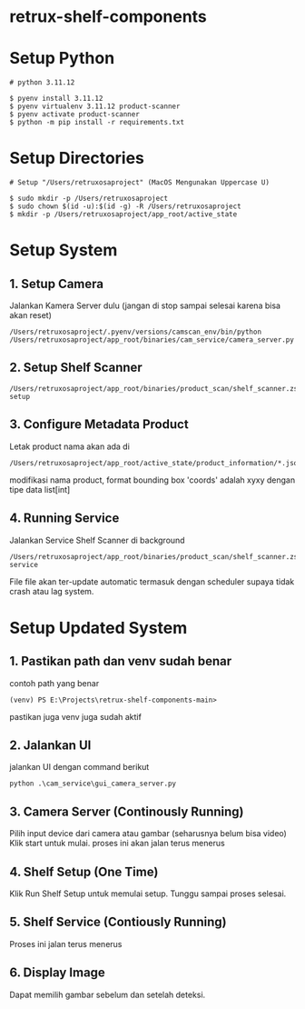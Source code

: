 # retrux-shelf-components

# Setup Python

```
# python 3.11.12

$ pyenv install 3.11.12
$ pyenv virtualenv 3.11.12 product-scanner
$ pyenv activate product-scanner
$ python -m pip install -r requirements.txt
```

# Setup Directories

```
# Setup "/Users/retruxosaproject" (MacOS Mengunakan Uppercase U)

$ sudo mkdir -p /Users/retruxosaproject
$ sudo chown $(id -u):$(id -g) -R /Users/retruxosaproject
$ mkdir -p /Users/retruxosaproject/app_root/active_state
```


# Setup System

## 1. Setup Camera
Jalankan Kamera Server dulu (jangan di stop sampai selesai karena bisa akan reset)

```
/Users/retruxosaproject/.pyenv/versions/camscan_env/bin/python /Users/retruxosaproject/app_root/binaries/cam_service/camera_server.py
```

## 2. Setup Shelf Scanner

```
/Users/retruxosaproject/app_root/binaries/product_scan/shelf_scanner.zsh setup
```

## 3. Configure Metadata Product
Letak product nama akan ada di 

```
/Users/retruxosaproject/app_root/active_state/product_information/*.json
```

modifikasi nama product, format bounding box 'coords' adalah xyxy dengan tipe data list[int]

## 4. Running Service

Jalankan Service Shelf Scanner di background
```
/Users/retruxosaproject/app_root/binaries/product_scan/shelf_scanner.zsh service
```

File file akan ter-update automatic termasuk dengan scheduler supaya tidak crash atau lag system. 

# Setup Updated System

## 1. Pastikan path dan venv sudah benar

contoh path yang benar
````
(venv) PS E:\Projects\retrux-shelf-components-main>
````
pastikan juga venv juga sudah aktif

## 2. Jalankan UI

jalankan UI dengan command berikut
````
python .\cam_service\gui_camera_server.py
````

## 3. Camera Server (Continously Running)

Pilih input device dari camera atau gambar (seharusnya belum bisa video)
Klik start untuk mulai. proses ini akan jalan terus menerus

## 4. Shelf Setup (One Time)

Klik Run Shelf Setup untuk memulai setup.
Tunggu sampai proses selesai.

## 5. Shelf Service (Contiously Running)

Proses ini jalan terus menerus

## 6. Display Image

Dapat memilih gambar sebelum dan setelah deteksi.